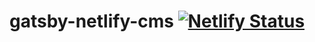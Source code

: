 # gatsby-netlify-cms [![Netlify Status](https://api.netlify.com/api/v1/badges/4d915b55-bf28-40c0-9503-9376bd8820a8/deploy-status)](https://app.netlify.com/sites/papaya-eclair-44ffac/deploys)


